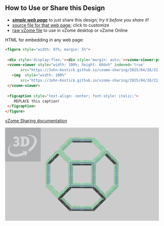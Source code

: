 
## How to Use or Share this Design

 - [***simple web page***](<https://John-Kostick.github.io/vzome-sharing/2025/04/26/21-05-48-Truncated-RD-2/>) to just share this design; *try it before you share it!*
 - [source file for that web page](<https://github.com/John-Kostick/vzome-sharing/edit/main/2025/04/26/21-05-48-Truncated-RD-2/index.md>); click to customize
 - [raw vZome file](<https://raw.githubusercontent.com/John-Kostick/vzome-sharing/main/2025/04/26/21-05-48-Truncated-RD-2/Truncated-RD-2.vZome>) to use in vZome desktop or vZome Online
 
 HTML for embedding in any web page:
 ```html
<figure style="width: 87%; margin: 5%">
  
  <div style='display:flex;'><div style='margin: auto;'><vzome-viewer-previous label='prev step'></vzome-viewer-previous><vzome-viewer-next label='next step'></vzome-viewer-next></div></div>
  <vzome-viewer style="width: 100%; height: 60dvh" indexed='true'
        src="https://John-Kostick.github.io/vzome-sharing/2025/04/26/21-05-48-Truncated-RD-2/Truncated-RD-2.vZome" >
    <img  style="width: 100%"
        src="https://John-Kostick.github.io/vzome-sharing/2025/04/26/21-05-48-Truncated-RD-2/Truncated-RD-2.png" >
  </vzome-viewer>

  <figcaption style="text-align: center; font-style: italic;">
     REPLACE this caption!
  </figcaption>
</figure>

 ```

[vZome Sharing documentation](https://vzome.github.io/vzome/sharing.html#how-it-works)

![Image](<Truncated-RD-2.png>)

